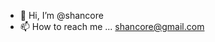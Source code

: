 - 👋 Hi, I’m @shancore
- 📫 How to reach me ... shancore@gmail.com

<!---
shancore/shancore is a ✨ special ✨ repository because its `README.md` (this file) appears on your GitHub profile.
You can click the Preview link to take a look at your changes.
--->
